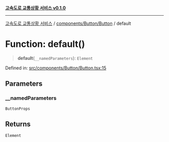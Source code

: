 [**고속도로 교통상황 서비스 v0.1.0**](../../../../README.md)

***

[고속도로 교통상황 서비스](../../../../modules.md) / [components/Button/Button](../README.md) / default

# Function: default()

> **default**(`__namedParameters`): `Element`

Defined in: [src/components/Button/Button.tsx:15](https://github.com/ksheyon123/road-status-preview/blob/f8475dd9e1f35d9b8acf92ef20ed9d0782a8bb42/src/components/Button/Button.tsx#L15)

## Parameters

### \_\_namedParameters

`ButtonProps`

## Returns

`Element`
